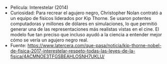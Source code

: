 - Película: Interestelar (2014)
- Curiosidad: Para recrear el agujero negro, Christopher Nolan contrató a un equipo de físicos liderados por Kip Thorne. Se usaron potentes computadoras y millones de dólares en simulaciones, lo que permitió generar una de las representaciones más realistas vistas en el cine. El modelo fue tan preciso que incluso ayudó a la ciencia a entender mejor cómo se vería un agujero negro real.
- Fuente: https://www.latercera.com/que-pasa/noticia/kip-thorne-nobel-de-fisica-2017-interestelar-respeto-todas-las-leyes-de-la-fisica/4ACMNOE3TFGSBEAHLOSNH7UKLU/

